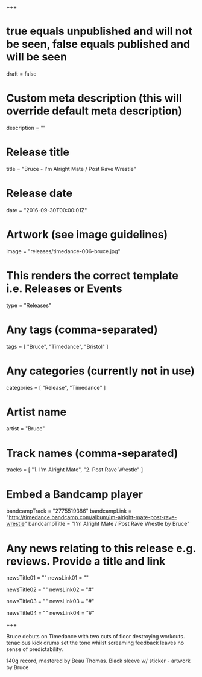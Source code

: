 +++

# true equals unpublished and will not be seen, false equals published and will be seen
draft = false

# Custom meta description (this will override default meta description)
description = ""

# Release title
title = "Bruce - I'm Alright Mate / Post Rave Wrestle"

# Release date
date = "2016-09-30T00:00:01Z"

# Artwork (see image guidelines)
image = "releases/timedance-006-bruce.jpg"

# This renders the correct template i.e. Releases or Events
type = "Releases"

# Any tags (comma-separated)
tags = [ 
	"Bruce", 
	"Timedance",
	"Bristol"
]

# Any categories (currently not in use)
categories = [ 
	"Release", 
	"Timedance" 
]

# Artist name
artist = "Bruce"

# Track names (comma-separated)
tracks = [
	"1. I'm Alright Mate",
	"2. Post Rave Wrestle"
]

# Embed a Bandcamp player
bandcampTrack = "2775519386"
bandcampLink = "http://timedance.bandcamp.com/album/im-alright-mate-post-rave-wrestle"
bandcampTitle = "I&#39;m Alright Mate / Post Rave Wrestle by Bruce"

# Any news relating to this release e.g. reviews. Provide a title and link
newsTitle01 = ""
newsLink01 = ""

newsTitle02 = ""
newsLink02 = "#"

newsTitle03 = ""
newsLink03 = "#"

newsTitle04 = ""
newsLink04 = "#"

+++

<!-- Provide a summary/statement below -->
Bruce debuts on Timedance with two cuts of floor destroying workouts. tenacious kick drums set the tone whilst screaming feedback leaves no sense of predictability.

140g record, mastered by Beau Thomas. Black sleeve w/ sticker - artwork by Bruce
